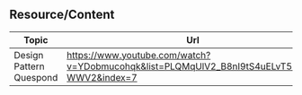 
## Resource/Content 
| Topic                   | Url                                                                                         |
|-------------------------|---------------------------------------------------------------------------------------------|
| Design Pattern Quespond | https://www.youtube.com/watch?v=YDobmucohqk&list=PLQMqUlV2_B8nI9tS4uELvT5rirUn-WWV2&index=7 |



